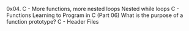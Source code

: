 0x04. C - More functions, more nested loops
Nested while loops
C - Functions
Learning to Program in C (Part 06)
What is the purpose of a function prototype?
C - Header Files
